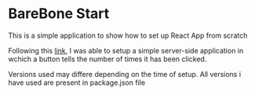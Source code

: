 # BareBone Start
This is a simple application to show how to set up React App from scratch

Following this [link](https://jscomplete.com/learn/1rd-reactful), I was able to setup a simple server-side application in wchich a button tells the number of times it has been clicked.

Versions used may differe depending on the time of setup.
All versions i have used are present in package.json file
